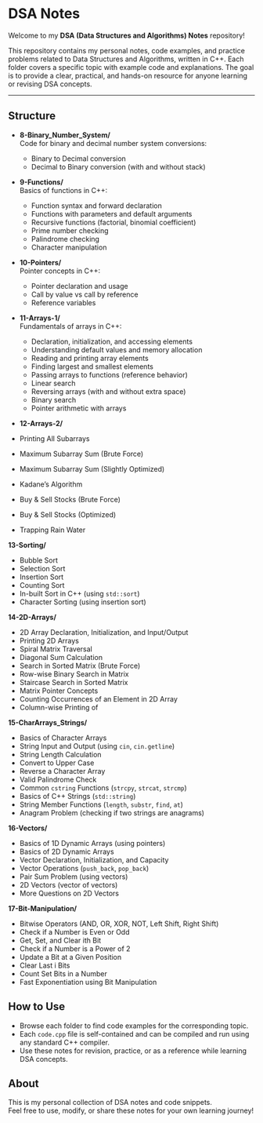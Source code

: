 # DSA Notes

Welcome to my **DSA (Data Structures and Algorithms) Notes** repository!

This repository contains my personal notes, code examples, and practice problems related to Data Structures and Algorithms, written in C++. Each folder covers a specific topic with example code and explanations. The goal is to provide a clear, practical, and hands-on resource for anyone learning or revising DSA concepts.

---

## Structure

- **8-Binary_Number_System/**  
  Code for binary and decimal number system conversions:
  - Binary to Decimal conversion
  - Decimal to Binary conversion (with and without stack)

- **9-Functions/**  
  Basics of functions in C++:
  - Function syntax and forward declaration
  - Functions with parameters and default arguments
  - Recursive functions (factorial, binomial coefficient)
  - Prime number checking
  - Palindrome checking
  - Character manipulation

- **10-Pointers/**  
  Pointer concepts in C++:
  - Pointer declaration and usage
  - Call by value vs call by reference
  - Reference variables

- **11-Arrays-1/**  
  Fundamentals of arrays in C++:
  - Declaration, initialization, and accessing elements
  - Understanding default values and memory allocation
  - Reading and printing array elements
  - Finding largest and smallest elements
  - Passing arrays to functions (reference behavior)
  - Linear search
  - Reversing arrays (with and without extra space)
  - Binary search
  - Pointer arithmetic with arrays

- **12-Arrays-2/**  
- Printing All Subarrays
- Maximum Subarray Sum (Brute Force)
- Maximum Subarray Sum (Slightly Optimized)
- Kadane’s Algorithm
- Buy & Sell Stocks (Brute Force)
- Buy & Sell Stocks (Optimized)
- Trapping Rain Water

**13-Sorting/**  
- Bubble Sort  
- Selection Sort  
- Insertion Sort  
- Counting Sort  
- In-built Sort in C++ (using `std::sort`)  
- Character Sorting (using insertion sort)

**14-2D-Arrays/**  
- 2D Array Declaration, Initialization, and Input/Output  
- Printing 2D Arrays  
- Spiral Matrix Traversal  
- Diagonal Sum Calculation  
- Search in Sorted Matrix (Brute Force)  
- Row-wise Binary Search in Matrix  
- Staircase Search in Sorted Matrix  
- Matrix Pointer Concepts  
- Counting Occurrences of an Element in 2D Array  
- Column-wise Printing of

**15-CharArrays_Strings/**  
- Basics of Character Arrays  
- String Input and Output (using `cin`, `cin.getline`)  
- String Length Calculation  
- Convert to Upper Case  
- Reverse a Character Array  
- Valid Palindrome Check  
- Common `cstring` Functions (`strcpy`, `strcat`, `strcmp`)  
- Basics of C++ Strings (`std::string`)  
- String Member Functions (`length`, `substr`, `find`, `at`)  
- Anagram Problem (checking if two strings are anagrams)

**16-Vectors/**  
- Basics of 1D Dynamic Arrays (using pointers)  
- Basics of 2D Dynamic Arrays  
- Vector Declaration, Initialization, and Capacity  
- Vector Operations (`push_back`, `pop_back`)  
- Pair Sum Problem (using vectors)  
- 2D Vectors (vector of vectors)  
- More Questions on 2D Vectors

**17-Bit-Manipulation/**  
- Bitwise Operators (AND, OR, XOR, NOT, Left Shift, Right Shift)  
- Check if a Number is Even or Odd  
- Get, Set, and Clear ith Bit  
- Check if a Number is a Power of 2  
- Update a Bit at a Given Position  
- Clear Last i Bits  
- Count Set Bits in a Number  
- Fast Exponentiation using Bit Manipulation

## How to Use
- Browse each folder to find code examples for the corresponding topic.
- Each `code.cpp` file is self-contained and can be compiled and run using any standard C++ compiler.
- Use these notes for revision, practice, or as a reference while learning DSA concepts.

## About
This is my personal collection of DSA notes and code snippets.  
Feel free to use, modify, or share these notes for your own learning journey!
